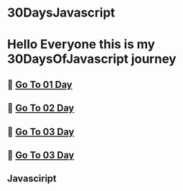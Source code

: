 # 30DaysJavascript
# Hello Everyone this is my 30DaysOfJavascript journey

## 🚀  [Go To 01 Day ](https://github.com/tskoca/30DaysJavascript/tree/main/01Day) 
## 🚀  [Go To 02 Day ](https://github.com/tskoca/30DaysJavascript/tree/main/02Day) 
## 🚀  [Go To 03 Day ](https://github.com/tskoca/30DaysJavascript/tree/main/03Day) 
## 🚀  [Go To 03 Day ](https://github.com/tskoca/30DaysJavascript/tree/main/03Day) 
## Javasciript
